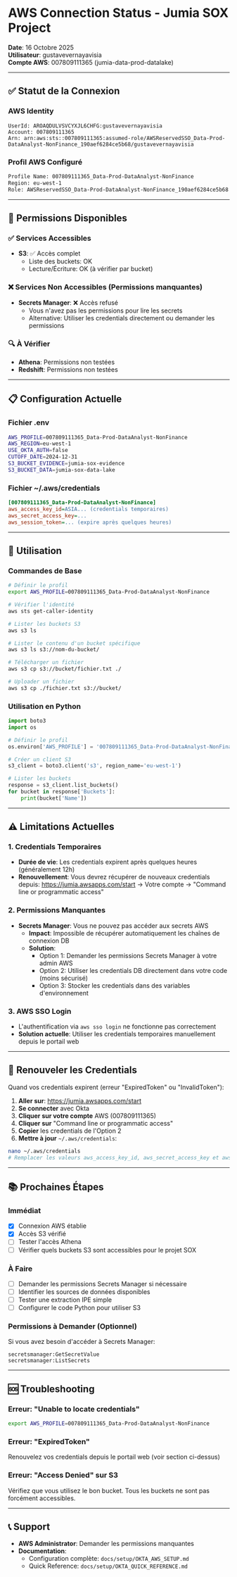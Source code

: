 # AWS Connection Status - Jumia SOX Project

**Date**: 16 Octobre 2025  
**Utilisateur**: gustavevernayavisia  
**Compte AWS**: 007809111365 (jumia-data-prod-datalake)

---

## ✅ Statut de la Connexion

### AWS Identity
```
UserId: AROAQDULVSVCYXJL6CHFG:gustavevernayavisia
Account: 007809111365
Arn: arn:aws:sts::007809111365:assumed-role/AWSReservedSSO_Data-Prod-DataAnalyst-NonFinance_190aef6284ce5b68/gustavevernayavisia
```

### Profil AWS Configuré
```bash
Profile Name: 007809111365_Data-Prod-DataAnalyst-NonFinance
Region: eu-west-1
Role: AWSReservedSSO_Data-Prod-DataAnalyst-NonFinance_190aef6284ce5b68
```

---

## 🔑 Permissions Disponibles

### ✅ Services Accessibles
- **S3**: ✅ Accès complet
  - Liste des buckets: OK
  - Lecture/Écriture: OK (à vérifier par bucket)

### ❌ Services Non Accessibles (Permissions manquantes)
- **Secrets Manager**: ❌ Accès refusé
  - Vous n'avez pas les permissions pour lire les secrets
  - Alternative: Utiliser les credentials directement ou demander les permissions

### 🔍 À Vérifier
- **Athena**: Permissions non testées
- **Redshift**: Permissions non testées

---

## 📋 Configuration Actuelle

### Fichier .env
```bash
AWS_PROFILE=007809111365_Data-Prod-DataAnalyst-NonFinance
AWS_REGION=eu-west-1
USE_OKTA_AUTH=false
CUTOFF_DATE=2024-12-31
S3_BUCKET_EVIDENCE=jumia-sox-evidence
S3_BUCKET_DATA=jumia-sox-data-lake
```

### Fichier ~/.aws/credentials
```ini
[007809111365_Data-Prod-DataAnalyst-NonFinance]
aws_access_key_id=ASIA... (credentials temporaires)
aws_secret_access_key=...
aws_session_token=... (expire après quelques heures)
```

---

## 🚀 Utilisation

### Commandes de Base

```bash
# Définir le profil
export AWS_PROFILE=007809111365_Data-Prod-DataAnalyst-NonFinance

# Vérifier l'identité
aws sts get-caller-identity

# Lister les buckets S3
aws s3 ls

# Lister le contenu d'un bucket spécifique
aws s3 ls s3://nom-du-bucket/

# Télécharger un fichier
aws s3 cp s3://bucket/fichier.txt ./

# Uploader un fichier
aws s3 cp ./fichier.txt s3://bucket/
```

### Utilisation en Python

```python
import boto3
import os

# Définir le profil
os.environ['AWS_PROFILE'] = '007809111365_Data-Prod-DataAnalyst-NonFinance'

# Créer un client S3
s3_client = boto3.client('s3', region_name='eu-west-1')

# Lister les buckets
response = s3_client.list_buckets()
for bucket in response['Buckets']:
    print(bucket['Name'])
```

---

## ⚠️ Limitations Actuelles

### 1. Credentials Temporaires
- **Durée de vie**: Les credentials expirent après quelques heures (généralement 12h)
- **Renouvellement**: Vous devrez récupérer de nouveaux credentials depuis:
  https://jumia.awsapps.com/start → Votre compte → "Command line or programmatic access"

### 2. Permissions Manquantes
- **Secrets Manager**: Vous ne pouvez pas accéder aux secrets AWS
  - **Impact**: Impossible de récupérer automatiquement les chaînes de connexion DB
  - **Solution**: 
    - Option 1: Demander les permissions Secrets Manager à votre admin AWS
    - Option 2: Utiliser les credentials DB directement dans votre code (moins sécurisé)
    - Option 3: Stocker les credentials dans des variables d'environnement

### 3. AWS SSO Login
- L'authentification via `aws sso login` ne fonctionne pas correctement
- **Solution actuelle**: Utiliser les credentials temporaires manuellement depuis le portail web

---

## 🔄 Renouveler les Credentials

Quand vos credentials expirent (erreur "ExpiredToken" ou "InvalidToken"):

1. **Aller sur**: https://jumia.awsapps.com/start
2. **Se connecter** avec Okta
3. **Cliquer sur votre compte** AWS (007809111365)
4. **Cliquer sur** "Command line or programmatic access"
5. **Copier** les credentials de l'Option 2
6. **Mettre à jour** `~/.aws/credentials`:

```bash
nano ~/.aws/credentials
# Remplacer les valeurs aws_access_key_id, aws_secret_access_key et aws_session_token
```

---

## 📚 Prochaines Étapes

### Immédiat
- [x] Connexion AWS établie
- [x] Accès S3 vérifié
- [ ] Tester l'accès Athena
- [ ] Vérifier quels buckets S3 sont accessibles pour le projet SOX

### À Faire
- [ ] Demander les permissions Secrets Manager si nécessaire
- [ ] Identifier les sources de données disponibles
- [ ] Tester une extraction IPE simple
- [ ] Configurer le code Python pour utiliser S3

### Permissions à Demander (Optionnel)
Si vous avez besoin d'accéder à Secrets Manager:
```
secretsmanager:GetSecretValue
secretsmanager:ListSecrets
```

---

## 🆘 Troubleshooting

### Erreur: "Unable to locate credentials"
```bash
export AWS_PROFILE=007809111365_Data-Prod-DataAnalyst-NonFinance
```

### Erreur: "ExpiredToken"
Renouvelez vos credentials depuis le portail web (voir section ci-dessus)

### Erreur: "Access Denied" sur S3
Vérifiez que vous utilisez le bon bucket. Tous les buckets ne sont pas forcément accessibles.

---

## 📞 Support

- **AWS Administrator**: Demander les permissions manquantes
- **Documentation**: 
  - Configuration complète: `docs/setup/OKTA_AWS_SETUP.md`
  - Quick Reference: `docs/setup/OKTA_QUICK_REFERENCE.md`
